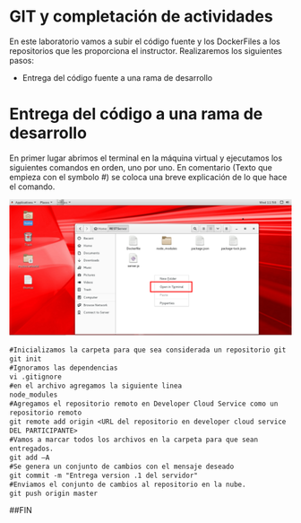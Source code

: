 # GIT y completación de actividades
En este laboratorio vamos a subir el código fuente y los DockerFiles a los repositorios que les proporciona el instructor. Realizaremos los siguientes pasos:
- Entrega del código fuente a una rama de desarrollo

# Entrega del código a una rama de desarrollo
En primer lugar abrimos el terminal en la máquina virtual y ejecutamos los siguientes comandos en orden, uno por uno. En comentario (Texto que empieza con el symbolo #) se coloca una breve explicación de lo que hace el comando.

![Open Terminal](https://github.com/tmaragno/workshops/blob/master/images/500_Image_1.png)

```shell
#Inicializamos la carpeta para que sea considerada un repositorio git
git init
#Ignoramos las dependencias
vi .gitignore
#en el archivo agregamos la siguiente linea
node_modules
#Agregamos el repositorio remoto en Developer Cloud Service como un repositorio remoto
git remote add origin <URL del repositorio en developer cloud service DEL PARTICIPANTE>
#Vamos a marcar todos los archivos en la carpeta para que sean entregados.
git add –A
#Se genera un conjunto de cambios con el mensaje deseado
git commit -m "Entrega version .1 del servidor"
#Enviamos el conjunto de cambios al repositorio en la nube.
git push origin master
```

##FIN






